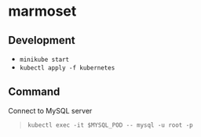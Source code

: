 # marmoset

## Development

- `minikube start`
- `kubectl apply -f kubernetes`

## Command

Connect to MySQL server
> `kubectl exec -it $MYSQL_POD -- mysql -u root -p`
